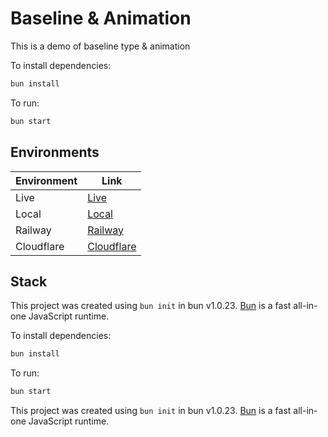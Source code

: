 # Baseline & Animation

This is a demo of baseline type & animation

To install dependencies:

```bash
bun install
```

To run:

```bash
bun start
```

## Environments

| Environment | Link                                      |
| ----------- | ----------------------------------------- |
| Live        | [Live](https://baseline.gotpop.co)        |
| Local       | [Local](http://localhost:2000)            |
| Railway     | [Railway](https://railway.app/dashboard)  |
| Cloudflare  | [Cloudflare](https://dash.cloudflare.com) |

## Stack

This project was created using `bun init` in bun v1.0.23. [Bun](https://bun.sh) is a fast all-in-one JavaScript runtime.

To install dependencies:

```bash
bun install
```

To run:

```bash
bun start
```

This project was created using `bun init` in bun v1.0.23. [Bun](https://bun.sh) is a fast all-in-one JavaScript runtime.
